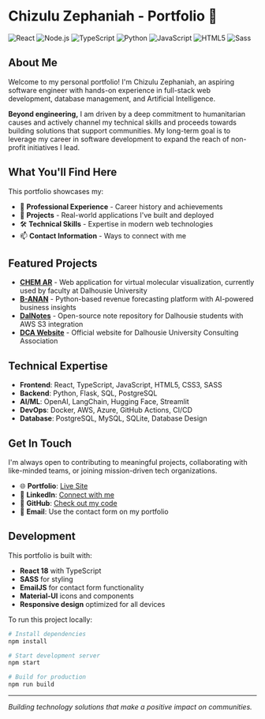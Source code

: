 # Chizulu Zephaniah - Portfolio 🚀

![React](https://img.shields.io/badge/React-20232A?style=for-the-badge&logo=react&logoColor=61DAFB) ![Node.js](https://img.shields.io/badge/Node%20js-339933?style=for-the-badge&logo=nodedotjs&logoColor=white) ![TypeScript](https://img.shields.io/badge/typescript-%23007ACC.svg?style=for-the-badge&logo=typescript&logoColor=white) ![Python](https://img.shields.io/badge/Python-3776AB?style=for-the-badge&logo=python&logoColor=white) ![JavaScript](https://img.shields.io/badge/JavaScript-323330?style=for-the-badge&logo=javascript&logoColor=F7DF1E) ![HTML5](https://img.shields.io/badge/HTML5-E34F26?style=for-the-badge&logo=html5&logoColor=white) ![Sass](https://img.shields.io/badge/Sass-CC6699?style=for-the-badge&logo=sass&logoColor=white)

## About Me

Welcome to my personal portfolio! I'm Chizulu Zephaniah, an aspiring software engineer with hands-on experience in full-stack web development, database management, and Artificial Intelligence.

**Beyond engineering,** I am driven by a deep commitment to humanitarian causes and actively channel my technical skills and proceeds towards building solutions that support communities. My long-term goal is to leverage my career in software development to expand the reach of non-profit initiatives I lead.

## What You'll Find Here

This portfolio showcases my:
- 💼 **Professional Experience** - Career history and achievements
- 🚀 **Projects** - Real-world applications I've built and deployed
- 🛠️ **Technical Skills** - Expertise in modern web technologies
- 📫 **Contact Information** - Ways to connect with me

## Featured Projects

- **[CHEM AR](https://archemapp.azurewebsites.net/molecules)** - Web application for virtual molecular visualization, currently used by faculty at Dalhousie University
- **[B-ANAN](https://b-anan.vercel.app)** - Python-based revenue forecasting platform with AI-powered business insights
- **[DalNotes](https://dal-notes.vercel.app)** - Open-source note repository for Dalhousie students with AWS S3 integration
- **[DCA Website](https://www.dalhousieconsultingassociation.ca/home)** - Official website for Dalhousie University Consulting Association

## Technical Expertise

- **Frontend**: React, TypeScript, JavaScript, HTML5, CSS3, SASS
- **Backend**: Python, Flask, SQL, PostgreSQL
- **AI/ML**: OpenAI, LangChain, Hugging Face, Streamlit
- **DevOps**: Docker, AWS, Azure, GitHub Actions, CI/CD
- **Database**: PostgreSQL, MySQL, SQLite, Database Design  

## Get In Touch

I'm always open to contributing to meaningful projects, collaborating with like-minded teams, or joining mission-driven tech organizations.

- 🌐 **Portfolio**: [Live Site](https://dev-zeph.github.io/myportfolio/)
- 💼 **LinkedIn**: [Connect with me](https://linkedin.com/in/chizulu-zephaniah-906582308)
- 🐙 **GitHub**: [Check out my code](https://github.com/dev-zeph)
- 📧 **Email**: Use the contact form on my portfolio

## Development

This portfolio is built with:
- **React 18** with TypeScript
- **SASS** for styling
- **EmailJS** for contact form functionality
- **Material-UI** icons and components
- **Responsive design** optimized for all devices

To run this project locally:

```bash
# Install dependencies
npm install

# Start development server
npm start

# Build for production
npm run build
```

---

*Building technology solutions that make a positive impact on communities.*